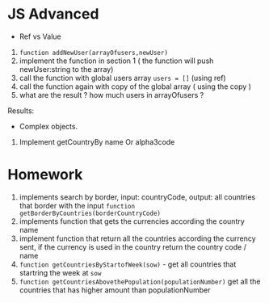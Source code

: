 # JS Advanced

- Ref vs Value

1. `function addNewUser(arrayOfusers,newUser)`
2. implement the function in section 1 ( the function will push newUser:string to the array)
3. call the function with global users array `users = []` (using ref)
4. call the function again with copy of the global array ( using the copy )
5. what are the result ? how much users in arrayOfusers ?

Results:

<!-- users
(2) ['maiCohen-PC', 'Rafi-G']
userCopy
(3) ['maiCohen-PC', 'Rafi-G', 'Noy-B'] -->

- Complex objects.

1. Implement getCountryBy name Or alpha3code

# Homework

1. implements search by border, input: countryCode, output: all countries that border with the input `function getBorderByCountries(borderCountryCode)`
2. implements function that gets the currencies according the country name
3. implement function that return all the countries according the currency sent, if the currency is used in the country return the country code / name
4. `function getCountriesByStartofWeek(sow)` - get all countries that startring the week at `sow`
5. `function getCountriesAbovethePopulation(populationNumber)`  get all the countries that has higher amount than populationNumber
